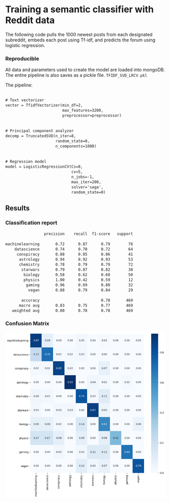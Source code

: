 # Training a semantic classifier with Reddit data


The following code pulls the 1000 newest posts from each designated subreddit,
embeds each post using Tf-idf, and predicts the forum using logistic regression.

### Reproducible

All data and parameters used to create the model are loaded into mongoDB.
The entire pipeline is also saves as a pickle file. ```TFIDF_SVD_LRCV.pkl```

The pipeline:

```

# Text vectorizer
vector = TfidfVectorizer(min_df=2,
                         max_features=3200,
                         preprocessor=preprocessor)


# Principal component analyzer
decomp = TruncatedSVD(n_iter=8,
                      random_state=0,
                      n_components=1000)


# Regression model
model = LogisticRegressionCV(Cs=8, 
                             cv=5, 
                             n_jobs=-1,
                             max_iter=200,
                             solver='saga',
                             random_state=0)

```

## Results

### Classification report

```
                 precision    recall  f1-score   support

machinelearning       0.72      0.87      0.79        78
    datascience       0.74      0.70      0.72        64
     conspiracy       0.88      0.85      0.86        41
      astrology       0.94      0.92      0.93        53
      chemistry       0.78      0.79      0.79        72
       starwars       0.79      0.87      0.82        38
        biology       0.58      0.62      0.60        50
        physics       1.00      0.42      0.59        12
         gaming       0.96      0.69      0.80        32
          vegan       0.88      0.79      0.84        29

       accuracy                           0.78       469
      macro avg       0.83      0.75      0.77       469
   weighted avg       0.80      0.78      0.78       469

```

### Confusion Matrix

![C](images/confusion.png)
